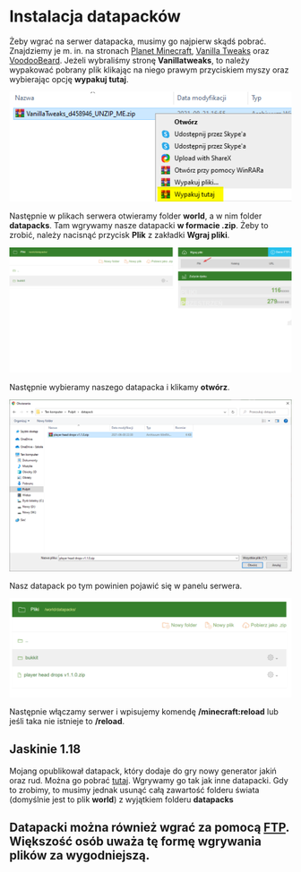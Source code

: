 # Instalacja datapacków
Żeby wgrać na serwer datapacka, musimy go najpierw skądś pobrać. Znajdziemy je m. in. na stronach [Planet Minecraft](https://www.planetminecraft.com/data-packs/), [Vanilla Tweaks](https://vanillatweaks.net/picker/datapacks/) oraz [VoodooBeard](http://mc.voodoobeard.com/). Jeżeli wybraliśmy stronę **Vanillatweaks**, to należy wypakować pobrany plik klikając na niego prawym przyciskiem myszy oraz wybierając opcję **wypakuj tutaj**.

![1](img/datapack4.png)

Następnie w plikach serwera otwieramy folder **world**, a w nim folder **datapacks**. Tam wgrywamy nasze datapacki **w formacie .zip**. Żeby to zrobić, należy nacisnąć przycisk **Plik** z zakładki **Wgraj pliki**.

![1](img/datapack.png)

Następnie wybieramy naszego datapacka i klikamy **otwórz**.

![1](img/datapack2.png)

Nasz datapack po tym powinien pojawić się w panelu serwera.

![1](img/datapack3.png)

Następnie włączamy serwer i wpisujemy komendę **/minecraft:reload** lub jeśli taka nie istnieje to **/reload**.

## Jaskinie 1.18

Mojang opublikował datapack, który dodaje do gry nowy generator jakiń oraz rud. Można go pobrać [tutaj](https://launcher.mojang.com/v1/objects/622bf0fd298e1e164ecd05d866045ed5941283cf/CavesAndCliffsPreview.zip). Wgrywamy go tak jak inne datapacki. Gdy to zrobimy, to musimy jednak usunąć całą zawartość folderu świata (domyślnie jest to plik **world**) z wyjątkiem folderu **datapacks**



## Datapacki można również wgrać za pomocą [FTP](https://github.com/Craftserve/docs/blob/master/ftp.md). Większość osób uważa tę formę wgrywania plików za wygodniejszą.
